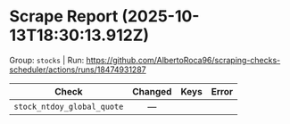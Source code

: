 # Scrape Report (2025-10-13T18:30:13.912Z)

Group: `stocks`  |  Run: https://github.com/AlbertoRoca96/scraping-checks-scheduler/actions/runs/18474931287

| Check | Changed | Keys | Error |
|---|:---:|:--|:--|
| `stock_ntdoy_global_quote` | — |  |  |

